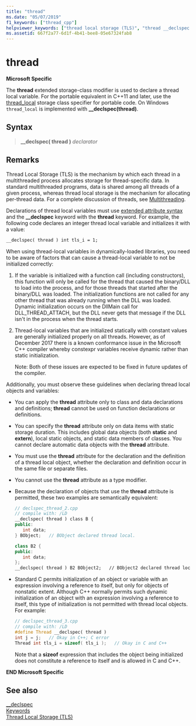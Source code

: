 ```yaml
---
title: "thread"
ms.date: "05/07/2019"
f1_keywords: ["thread_cpp"]
helpviewer_keywords: ["thread local storage (TLS)", "thread __declspec keyword", "TLS (thread local storage), compiler implementation", "__declspec keyword [C++], thread"]
ms.assetid: 667f2a77-6d1f-4b41-bee8-05e67324fab8
---
```

# thread

**Microsoft Specific**

The **thread** extended storage-class modifier is used to declare a thread local variable. For the portable equivalent in C++11 and later, use the [thread_local](../cpp/storage-classes-cpp.md#thread_local) storage class specifier for portable code. On Windows `thread_local` is implemented with **__declspec(thread)**.

## Syntax

> **__declspec( thread )** *declarator*

## Remarks

Thread Local Storage (TLS) is the mechanism by which each thread in a multithreaded process allocates storage for thread-specific data. In standard multithreaded programs, data is shared among all threads of a given process, whereas thread local storage is the mechanism for allocating per-thread data. For a complete discussion of threads, see [Multithreading](../parallel/multithreading-support-for-older-code-visual-cpp.md).

Declarations of thread local variables must use [extended attribute syntax](../cpp/declspec.md) and the **__declspec** keyword with the **thread** keyword. For example, the following code declares an integer thread local variable and initializes it with a value:

```cpp
__declspec( thread ) int tls_i = 1;
```

When using thread-local variables in dynamically-loaded libraries, you need to be aware of factors that can cause a thread-local variable to not be initialized correctly:

1. If the variable is initialized with a function call (including constructors), this function will only be called for the thread that caused the binary/DLL to load into the process, and for those threads that started after the binary/DLL was loaded. The initialization functions are not called for any other thread that was already running when the DLL was loaded. Dynamic initialization occurs on the DllMain call for DLL_THREAD_ATTACH, but the DLL never gets that message if the DLL isn't in the process when the thread starts.

1. Thread-local variables that are initialized statically with constant values are generally initialized properly on all threads. However, as of December 2017 there is a known conformance issue in the Microsoft C++ compiler whereby constexpr variables receive dynamic rather than static initialization.

   Note: Both of these issues are expected to be fixed in future updates of the compiler.

Additionally, you must observe these guidelines when declaring thread local objects and variables:

- You can apply the **thread** attribute only to class and data declarations and definitions; **thread** cannot be used on function declarations or definitions.

- You can specify the **thread** attribute only on data items with static storage duration. This includes global data objects (both **static** and **extern**), local static objects, and static data members of classes. You cannot declare automatic data objects with the **thread** attribute.

- You must use the **thread** attribute for the declaration and the definition of a thread local object, whether the declaration and definition occur in the same file or separate files.

- You cannot use the **thread** attribute as a type modifier.

- Because the declaration of objects that use the **thread** attribute is permitted, these two examples are semantically equivalent:

    ```cpp
    // declspec_thread_2.cpp
    // compile with: /LD
    __declspec( thread ) class B {
    public:
       int data;
    } BObject;   // BObject declared thread local.

    class B2 {
    public:
       int data;
    };
    __declspec( thread ) B2 BObject2;   // BObject2 declared thread local.
    ```

- Standard C permits initialization of an object or variable with an expression involving a reference to itself, but only for objects of nonstatic extent. Although C++ normally permits such dynamic initialization of an object with an expression involving a reference to itself, this type of initialization is not permitted with thread local objects. For example:

   ```cpp
   // declspec_thread_3.cpp
   // compile with: /LD
   #define Thread __declspec( thread )
   int j = j;   // Okay in C++; C error
   Thread int tls_i = sizeof( tls_i );   // Okay in C and C++
   ```

   Note that a **sizeof** expression that includes the object being initialized does not constitute a reference to itself and is allowed in C and C++.

**END Microsoft Specific**

## See also

[__declspec](../cpp/declspec.md)<br/>
[Keywords](../cpp/keywords-cpp.md)<br/>
[Thread Local Storage (TLS)](../parallel/thread-local-storage-tls.md)